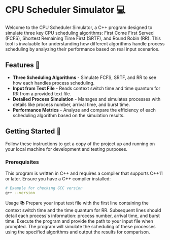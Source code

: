 # CPU Scheduler Simulator 💻

Welcome to the CPU Scheduler Simulator, a C++ program designed to simulate three key CPU scheduling algorithms: First Come First Served (FCFS), Shortest Remaining Time First (SRTF), and Round Robin (RR). This tool is invaluable for understanding how different algorithms handle process scheduling by analyzing their performance based on real input scenarios.

## Features 🌟

- **Three Scheduling Algorithms** - Simulate FCFS, SRTF, and RR to see how each handles process scheduling.
- **Input from Text File** - Reads context switch time and time quantum for RR from a provided text file.
- **Detailed Process Simulation** - Manages and simulates processes with details like process number, arrival time, and burst time.
- **Performance Metrics** - Analyze and compare the efficiency of each scheduling algorithm based on the simulation results.

## Getting Started 🚀

Follow these instructions to get a copy of the project up and running on your local machine for development and testing purposes.

### Prerequisites

This program is written in C++ and requires a compiler that supports C++11 or later. Ensure you have a C++ compiler installed:

```bash
# Example for checking GCC version
g++ --version
```
Usage 📚
Prepare your input text file with the first line containing the context switch time and the time quantum for RR.
Subsequent lines should detail each process's information: process number, arrival time, and burst time.
Execute the program and provide the path to your input file when prompted.
The program will simulate the scheduling of these processes using the specified algorithms and output the results for comparison.
